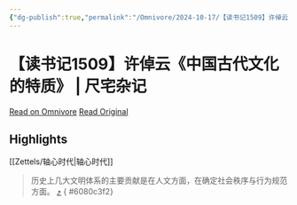 ```yaml
---
{"dg-publish":true,"permalink":"/Omnivore/2024-10-17/【读书记1509】许倬云《中国古代文化的特质》 - 尺宅杂记/"}
---
```



# 【读书记1509】许倬云《中国古代文化的特质》 | 尺宅杂记

[Read on Omnivore](https://omnivore.app/me/1509-192999ae582)
[Read Original](http://www.qncd.com/?p=10768)

## Highlights
[[Zettels/轴心时代\|轴心时代]]

> 历史上几大文明体系的主要贡献是在人文方面，在确定社会秩序与行为规范方面。 [⤴️](https://omnivore.app/me/1509-192999ae582#6080c3f2-9fe6-446a-9a25-4f86cdd05187) 
{ #6080c3f2}


